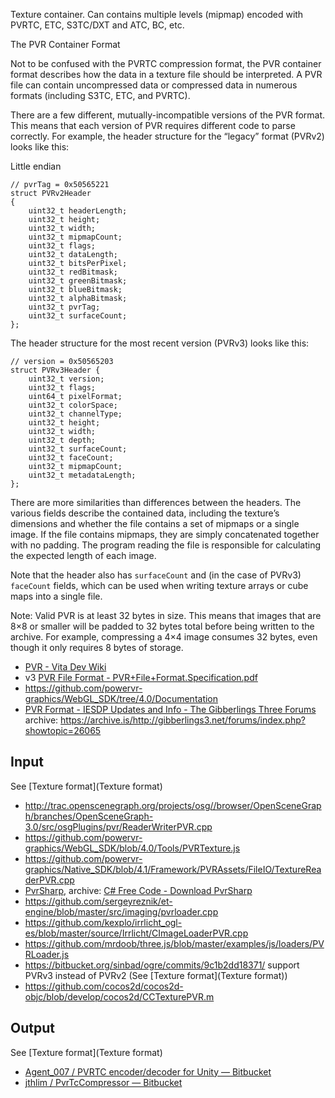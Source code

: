 Texture container. Can contains multiple levels (mipmap) encoded with PVRTC, ETC, S3TC/DXT and ATC, BC, etc.

The PVR Container Format

Not to be confused with the PVRTC compression format, the PVR container format describes how the data in a texture file should be interpreted. A PVR file can contain uncompressed data or compressed data in numerous formats (including S3TC, ETC, and PVRTC).

There are a few different, mutually-incompatible versions of the PVR format. This means that each version of PVR requires different code to parse correctly. For example, the header structure for the “legacy” format (PVRv2) looks like this:

Little endian

	// pvrTag = 0x50565221
	struct PVRv2Header
	{
		uint32_t headerLength;
		uint32_t height;
		uint32_t width;
		uint32_t mipmapCount;
		uint32_t flags;
		uint32_t dataLength;
		uint32_t bitsPerPixel;
		uint32_t redBitmask;
		uint32_t greenBitmask;
		uint32_t blueBitmask;
		uint32_t alphaBitmask;
		uint32_t pvrTag;
		uint32_t surfaceCount;
	};

The header structure for the most recent version (PVRv3) looks like this:

	// version = 0x50565203
	struct PVRv3Header {
		uint32_t version;
		uint32_t flags;
		uint64_t pixelFormat;
		uint32_t colorSpace;
		uint32_t channelType;
		uint32_t height;
		uint32_t width;
		uint32_t depth;
		uint32_t surfaceCount;
		uint32_t faceCount;
		uint32_t mipmapCount;
		uint32_t metadataLength;
	};

There are more similarities than differences between the headers. The various fields describe the contained data, including the texture’s dimensions and whether the file contains a set of mipmaps or a single image. If the file contains mipmaps, they are simply concatenated together with no padding. The program reading the file is responsible for calculating the expected length of each image.

Note that the header also has `surfaceCount` and (in the case of PVRv3) `faceCount` fields, which can be used when writing texture arrays or cube maps into a single file.

Note: Valid PVR is at least 32 bytes in size. This means that images that are 8×8 or smaller will be padded to 32 bytes total before being written to the archive. For example, compressing a 4×4 image consumes 32 bytes, even though it only requires 8 bytes of storage.

- [PVR - Vita Dev Wiki](http://www.vitadevwiki.com/index.php?title=PVR)
- v3 [PVR File Format - PVR+File+Format.Specification.pdf](http://cdn.imgtec.com/sdk-documentation/PVR+File+Format.Specification.pdf)
- https://github.com/powervr-graphics/WebGL_SDK/tree/4.0/Documentation
- [PVR Format - IESDP Updates and Info - The Gibberlings Three Forums](http://gibberlings3.net/forums/index.php?showtopic=26065) archive: https://archive.is/http://gibberlings3.net/forums/index.php?showtopic=26065

## Input

See [Texture format](Texture format)

- http://trac.openscenegraph.org/projects/osg//browser/OpenSceneGraph/branches/OpenSceneGraph-3.0/src/osgPlugins/pvr/ReaderWriterPVR.cpp
- https://github.com/powervr-graphics/WebGL_SDK/blob/4.0/Tools/PVRTexture.js
- https://github.com/powervr-graphics/Native_SDK/blob/4.1/Framework/PVRAssets/FileIO/TextureReaderPVR.cpp
- [PvrSharp](https://hg.codeplex.com/pvrsharp), archive: [C# Free Code - Download PvrSharp](http://www.java2s.com/Open-Source/CSharp_Free_Code/Library/Download_PvrSharp.htm)
- https://github.com/sergeyreznik/et-engine/blob/master/src/imaging/pvrloader.cpp
- https://github.com/kexplo/irrlicht_ogl-es/blob/master/source/Irrlicht/CImageLoaderPVR.cpp
- https://github.com/mrdoob/three.js/blob/master/examples/js/loaders/PVRLoader.js
- https://bitbucket.org/sinbad/ogre/commits/9c1b2dd18371/ support PVRv3 instead of PVRv2 (See [Texture format](Texture format))
- https://github.com/cocos2d/cocos2d-objc/blob/develop/cocos2d/CCTexturePVR.m

## Output

See [Texture format](Texture format)

- [Agent_007 / PVRTC encoder/decoder for Unity — Bitbucket](https://bitbucket.org/Agent_007/pvrtc-encoder-decoder-for-unity)
- [jthlim / PvrTcCompressor — Bitbucket](https://bitbucket.org/jthlim/pvrtccompressor)